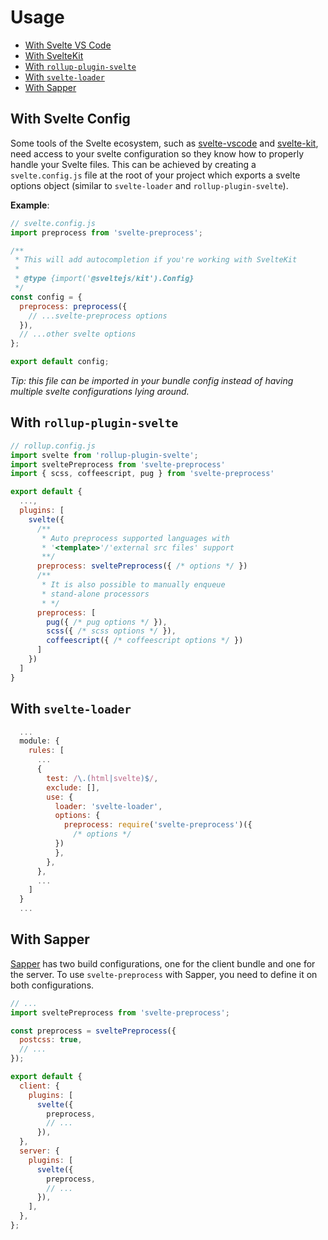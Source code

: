 # Usage

<!-- @import "[TOC]" {cmd="toc" depthFrom=2 depthTo=6 orderedList=false} -->

<!-- code_chunk_output -->

- [With Svelte VS Code](#with-svelte-config)
- [With SvelteKit](#with-svelte-config)
- [With `rollup-plugin-svelte`](#with-rollup-plugin-svelte)
- [With `svelte-loader`](#with-svelte-loader)
- [With Sapper](#with-sapper)

<!-- /code_chunk_output -->

## With Svelte Config

Some tools of the Svelte ecosystem, such as [svelte-vscode](https://marketplace.visualstudio.com/items?itemName=svelte.svelte-vscode) and [svelte-kit](https://github.com/sveltejs/kit), need access to your svelte configuration so they know how to properly handle your Svelte files. This can be achieved by creating a `svelte.config.js` file at the root of your project which exports a svelte options object (similar to `svelte-loader` and `rollup-plugin-svelte`).

**Example**:

```js
// svelte.config.js
import preprocess from 'svelte-preprocess';

/** 
 * This will add autocompletion if you're working with SvelteKit
 * 
 * @type {import('@sveltejs/kit').Config} 
 */
const config = {
  preprocess: preprocess({
    // ...svelte-preprocess options
  }),
  // ...other svelte options
};

export default config;
```

_Tip: this file can be imported in your bundle config instead of having multiple svelte configurations lying around._

## With `rollup-plugin-svelte`

```js
// rollup.config.js
import svelte from 'rollup-plugin-svelte';
import sveltePreprocess from 'svelte-preprocess'
import { scss, coffeescript, pug } from 'svelte-preprocess'

export default {
  ...,
  plugins: [
    svelte({
      /**
       * Auto preprocess supported languages with
       * '<template>'/'external src files' support
       **/
      preprocess: sveltePreprocess({ /* options */ })
      /**
       * It is also possible to manually enqueue
       * stand-alone processors
       * */
      preprocess: [
        pug({ /* pug options */ }),
        scss({ /* scss options */ }),
        coffeescript({ /* coffeescript options */ })
      ]
    })
  ]
}
```

## With `svelte-loader`

```js
  ...
  module: {
    rules: [
      ...
      {
        test: /\.(html|svelte)$/,
        exclude: [],
        use: {
          loader: 'svelte-loader',
          options: {
            preprocess: require('svelte-preprocess')({
              /* options */
          })
          },
        },
      },
      ...
    ]
  }
  ...
```

## With Sapper

[Sapper](https://sapper.svelte.dev/) has two build configurations, one for the client bundle and one for the server. To use `svelte-preprocess` with Sapper, you need to define it on both configurations.

```js
// ...
import sveltePreprocess from 'svelte-preprocess';

const preprocess = sveltePreprocess({
  postcss: true,
  // ...
});

export default {
  client: {
    plugins: [
      svelte({
        preprocess,
        // ...
      }),
  },
  server: {
    plugins: [
      svelte({
        preprocess,
        // ...
      }),
    ],
  },
};
```
